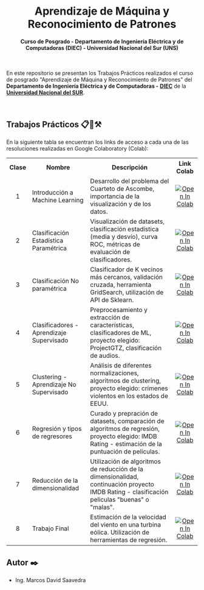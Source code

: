 <div align='center'>
	<h1> Aprendizaje de Máquina y Reconocimiento de Patrones </h1>
</div>

<div align='center'>
	<h4>
		Curso de Posgrado - Departamento de Ingeniería Eléctrica y de Computadoras (DIEC) - Universidad Nacional del Sur (UNS)
	</h4>
</div>

<br>

En este repositorio se presentan los Trabajos Prácticos realizados el curso de posgrado "Aprendizaje de Máquina y Reconocimiento de Patrones" del **Departamento de Ingeniería Eléctrica y de Computadoras -** [**DIEC**](https://www.diec.uns.edu.ar/) de la [**Universidad Nacional del SUR**](https://uns.edu.ar/).

<br>

## Trabajos Prácticos 📋📌⚒️

En la siguiente tabla se encuentran los links de acceso a cada una de las resoluciones realizadas en Google Colaboratory (Colab): 
<br>

<table>
	<tr>
		<th>Clase</th>
		<th>Nombre</th>
		<th>Descripción</th>
		<th>Link Colab</th>
	</tr>
	<tr>
		<td align="center">1</td>
		<td>Introducción a Machine Learning</td>
		<td>Desarrollo del problema del Cuarteto de Ascombe, importancia de la visualización y de los datos.</td>
		<td align="center">
			<a href="https://colab.research.google.com/github/saavedramarcosdavid/Aprendizaje-de-Maquina/blob/main/Clase1/Clase_1_Cuarteto_de_Ascombe.ipynb">
			<img src="https://colab.research.google.com/assets/colab-badge.svg" alt="Open In Colab">
			</a>
		</td>
	</tr>
	<tr>
		<td align="center">2</td>
		<td>Clasificación Estadística Paramétrica</td>
		<td>Visualización de datasets, clasificación estadística (media y desvío), curva ROC, métricas de evaluación de clasificadores.</td>
		<td align="center">
			<a href="https://colab.research.google.com/github/saavedramarcosdavid/Aprendizaje-de-Maquina/blob/main/Clase2/Clase_2_Clasificaci%C3%B3n_Estad%C3%ADstica_param%C3%A9trica.ipynb">
			<img src="https://colab.research.google.com/assets/colab-badge.svg" alt="Open In Colab">
			</a>
		</td>
	</tr>
	<tr>
		<td align="center">3</td>
		<td>Clasificación No paramétrica</td>
		<td>Clasificador de K vecinos más cercanos, validación cruzada, herramienta GridSearch, utilización de API de Sklearn.</td>
		<td align="center">
			<a href="https://colab.research.google.com/github/saavedramarcosdavid/Aprendizaje-de-Maquina/blob/main/Clase3/Clase_3_Clasificaci%C3%B3n_no_param%C3%A9trica.ipynb">
			<img src="https://colab.research.google.com/assets/colab-badge.svg" alt="Open In Colab">
			</a>
		</td>
	</tr>
	<tr>
		<td align="center">4</td>
		<td>Clasificadores - Aprendizaje Supervisado</td>
		<td>Preprocesamiento y extracción de características, clasificadores de ML, proyecto elegido: ProjectGTZ, clasificación de audios.</td>
		<td align="center">
			<a href="https://colab.research.google.com/github/saavedramarcosdavid/Aprendizaje-de-Maquina/blob/main/Clase4/Clase_4_Clasificadores.ipynb">
			<img src="https://colab.research.google.com/assets/colab-badge.svg" alt="Open In Colab">
			</a>
		</td>
	</tr>
	<tr>
		<td align="center">5</td>
		<td>Clustering - Aprendizaje No Supervisado</td>
		<td>Análisis de diferentes normalizaciones, algoritmos de clustering, proyecto elegido: crímenes violentos en los estados de EEUU.</td>
		<td align="center">
			<a href="https://colab.research.google.com/github/saavedramarcosdavid/Aprendizaje-de-Maquina/blob/main/Clase5/Clase_5_Clustering.ipynb">
			<img src="https://colab.research.google.com/assets/colab-badge.svg" alt="Open In Colab">
			</a>
		</td>
	</tr>
	<tr>
		<td align="center">6</td>
		<td>Regresión y tipos de regresores</td>
		<td>Curado y prepración de datasets, comparación de algoritmos de regresión, proyecto elegido: IMDB Rating - estimación de la puntuación de peliculas. </td>
		<td align="center">
			<a href="https://colab.research.google.com/github/saavedramarcosdavid/Aprendizaje-de-Maquina/blob/main/Clase6/Clase_6_Regresion.ipynb">
			<img src="https://colab.research.google.com/assets/colab-badge.svg" alt="Open In Colab">
			</a>
		</td>
	</tr>
	<tr>
		<td align="center">7</td>
		<td>Reducción de la dimensionalidad</td>
		<td>Utilización de algoritmos de reducción de la dimensionalidad, continuación proyecto IMDB Rating - clasificación peliculas "buenas" o "malas".</td>
		<td align="center">
			<a href="https://colab.research.google.com/github/saavedramarcosdavid/Aprendizaje-de-Maquina/blob/main/Clase7/Clase_7_Reduccion_de_Dimensionalidad.ipynb">
			<img src="https://colab.research.google.com/assets/colab-badge.svg" alt="Open In Colab">
			</a>
		</td>
	</tr>
	<tr>
		<td align="center">8</td>
		<td>Trabajo Final</td>
		<td>Estimación de la velocidad del viento en una turbina eólica.
Utilización de herramientas de regresión.</td>
		<td align="center">
			<a href="https://colab.research.google.com/github/saavedramarcosdavid/Aprendizaje-de-Maquina/blob/main/Trabajo%20final/Trabajo_Final_Aprendizaje_de_m%C3%A1quina.ipynb">
			<img src="https://colab.research.google.com/assets/colab-badge.svg" alt="Open In Colab">
			</a>
		</td>
	</tr>
</table>

## Autor ✒️

* Ing. Marcos David Saavedra
